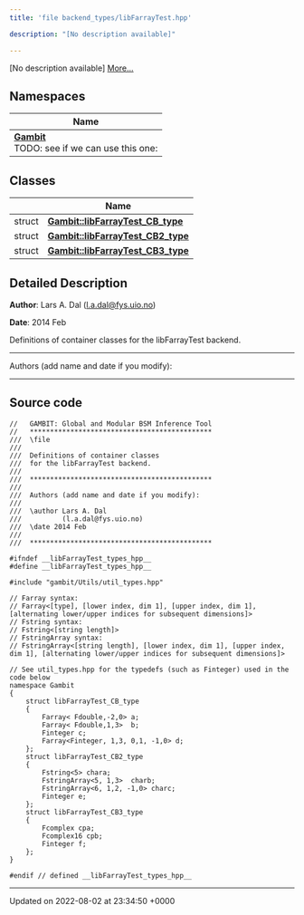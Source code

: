 ```yaml
---
title: 'file backend_types/libFarrayTest.hpp'

description: "[No description available]"

---
```







[No description available] [More...](#detailed-description)

## Namespaces

| Name           |
| -------------- |
| **[Gambit](/documentation/code/gambit_sphinx/namespaces/namespacegambit/)** <br>TODO: see if we can use this one:  |

## Classes

|                | Name           |
| -------------- | -------------- |
| struct | **[Gambit::libFarrayTest_CB_type](/documentation/code/gambit_sphinx/classes/structgambit_1_1libfarraytest__cb__type/)**  |
| struct | **[Gambit::libFarrayTest_CB2_type](/documentation/code/gambit_sphinx/classes/structgambit_1_1libfarraytest__cb2__type/)**  |
| struct | **[Gambit::libFarrayTest_CB3_type](/documentation/code/gambit_sphinx/classes/structgambit_1_1libfarraytest__cb3__type/)**  |

## Detailed Description


**Author**: Lars A. Dal ([l.a.dal@fys.uio.no](mailto:l.a.dal@fys.uio.no)) 

**Date**: 2014 Feb

Definitions of container classes for the libFarrayTest backend.



------------------

Authors (add name and date if you modify):



------------------




## Source code

```
//   GAMBIT: Global and Modular BSM Inference Tool
//   *********************************************
///  \file
///
///  Definitions of container classes
///  for the libFarrayTest backend.
///
///  *********************************************
///
///  Authors (add name and date if you modify):
///
///  \author Lars A. Dal
///          (l.a.dal@fys.uio.no)
///  \date 2014 Feb
///
///  *********************************************

#ifndef __libFarrayTest_types_hpp__
#define __libFarrayTest_types_hpp__

#include "gambit/Utils/util_types.hpp"

// Farray syntax:
// Farray<[type], [lower index, dim 1], [upper index, dim 1], [alternating lower/upper indices for subsequent dimensions]>
// Fstring syntax:
// Fstring<[string length]>
// FstringArray syntax:
// FstringArray<[string length], [lower index, dim 1], [upper index, dim 1], [alternating lower/upper indices for subsequent dimensions]>

// See util_types.hpp for the typedefs (such as Finteger) used in the code below
namespace Gambit
{
    struct libFarrayTest_CB_type
    {
        Farray< Fdouble,-2,0> a;
        Farray< Fdouble,1,3>  b;
        Finteger c;
        Farray<Finteger, 1,3, 0,1, -1,0> d;
    };
    struct libFarrayTest_CB2_type
    {
        Fstring<5> chara;
        FstringArray<5, 1,3>  charb;
        FstringArray<6, 1,2, -1,0> charc;
        Finteger e;
    };
    struct libFarrayTest_CB3_type
    {
        Fcomplex cpa;
        Fcomplex16 cpb;
        Finteger f;
    };
}

#endif // defined __libFarrayTest_types_hpp__
```


-------------------------------

Updated on 2022-08-02 at 23:34:50 +0000
